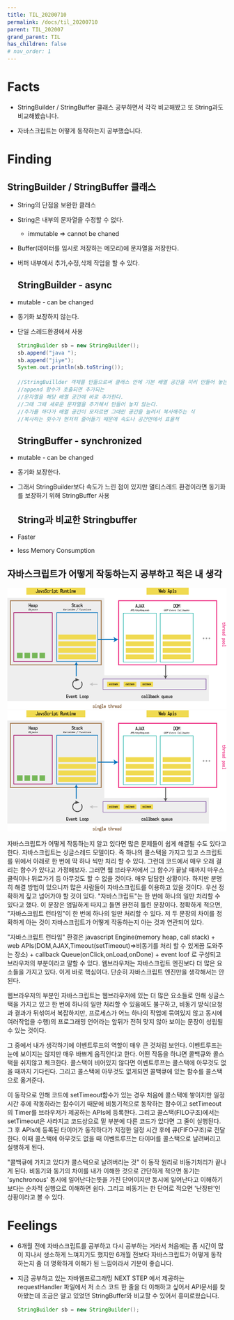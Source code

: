```yaml
---
title: TIL_20200710
permalink: /docs/til_20200710
parent: TIL_202007
grand_parent: TIL
has_children: false
# nav_order: 1
---
```


# Facts

- StringBuilder / StringBuffer 클래스 공부하면서 각각 비교해봤고 또 String과도 비교해봤습니다.

- 자바스크립트는 어떻게 동작하는지 공부했습니다.

# Finding

## StringBuilder / StringBuffer 클래스

- String의 단점을 보완한 클래스
- String은 내부의 문자열을 수정할 수 없다.
  - immutable ⇒ cannot be chaned
- Buffer(데이터를 임시로 저장하는 메모리)에 문자열을 저장한다.
- 버퍼 내부에서 추가,수정,삭제 작업을 할 수 있다.

  ## StringBuilder - async

- mutable - can be changed
- 동기화 보장하지 않는다.
- 단일 스레드환경에서 사용

  ```java
  StringBuilder sb = new StringBuilder();
  sb.append("java ");
  sb.append("jiye");
  System.out.println(sb.toString());

  //StringBuillder 객체를 만듦으로써 클래스 안에 기본 배열 공간을 미리 만들어 놓는다
  //append 함수가 호출되면 추가되는
  //문자열을 해당 배열 공간에 바로 추가한다.
  //그때 그때 새로운 문자열을 추가해서 만들어 놓지 않는다.
  //추가를 하다가 배열 공간이 모자르면 그때만 공간을 늘려서 복사해주는 식
  //복사하는 횟수가 현저히 줄어들기 때문에 속도나 공간면에서 효율적
  ```

  ## StringBuffer - synchronized

- mutable - can be changed
- 동기화 보장한다.
- 그래서 StringBuilder보다 속도가 느린 점이 있지만 멀티스레드 환경이라면 동기화를 보장하기 위해 StringBuffer 사용

  ## String과 비교한 Stringbuffer

- Faster
- less Memory Consumption

## 자바스크립트가 어떻게 작동하는지 공부하고 적은 내 생각

![](_images/20200710/image1.png)
![](_images/20200710/image1.png)

자바스크립트가 어떻게 작동하는지 알고 있다면 많은 문제들이 쉽게 해결될 수도 있다고 한다. 자바스크립트는 싱글스레드 모델이다. 즉 하나의 콜스택을 가지고 있고 스크립트를 위에서 아래로 한 번에 딱 하나 씩만 처리 할 수 있다. 그런데 코드에서 매우 오래 걸리는 함수가 있다고 가정해보자. 그러면 웹 브라우저에서 그 함수가 끝날 때까지 마우스 클릭이나 뒤로가기 등 아무것도 할 수 없을 것이다. 매우 답답한 상황이다. 하지만 분명히 해결 방법이 있으니까 많은 사람들이 자바스크립트를 이용하고 있을 것이다. 우선 정확하게 짚고 넘어가야 할 것이 있다. "자바스크립트"는 한 번에 하나의 일만 처리할 수 있다고 했다. 이 문장은 엄밀하게 따지고 들면 완전히 틀린 문장이다. 정확하게 적으면, "자바스크립트 런타임"이 한 번에 하나의 일만 처리할 수 있다. 저 두 문장의 차이를 정확하게 아는 것이 자바스크립트가 어떻게 작동하는지 아는 것과 연관되어 있다.

"자바스크립트 런타임" 환경은 javascript Engine(memory heap, call stack) + web APIs(DOM,AJAX,Timeout(setTimeout)⇒비동기를 처리 할 수 있게끔 도와주는 장소) + callback Queue(onClick,onLoad,onDone) + event loof 로 구성되고 브라우저의 부분이라고 말할 수 있다. 웹브라우저는 자바스크립트 엔진보다 더 많은 요소들을 가지고 있다. 이게 바로 핵심이다. 단순히 자바스크립트 엔진만을 생각해서는 안된다.

웹브라우저의 부분인 자바스크립트는 웹브라우저에 있는 더 많은 요소들로 인해 싱글스택을 가지고 있고 한 번에 하나의 일만 처리할 수 있음에도 불구하고, 비동기 방식(요청과 결과가 뒤섞여서 복잡하지만, 프로세스가 어느 하나의 작업에 묶여있지 않고 동시에 여러작업을 수행)의 프로그래밍 언어라는 앞뒤가 전혀 맞지 않아 보이는 문장이 성립될 수 있는 것이다.

그 중에서 내가 생각하기에 이벤트루프의 역할이 매우 큰 것처럼 보인다. 이벤트루프는 눈에 보이지는 않지만 매우 바쁘게 움직인다고 한다. 어떤 작동을 하냐면 콜백큐와 콜스택을 쉬지않고 체크한다. 콜스택이 비어있지 않다면 이벤트루프는 콜스택에 아무것도 없을 때까지 기다린다. 그리고 콜스택에 아무것도 없게되면 콜백큐에 있는 함수를 콜스택으로 옮겨준다.

이 동작으로 인해 코드에 setTimeout함수가 있는 경우 처음에 콜스택에 쌓이지만 일정시간 후에 작동하라는 함수이기 때문에 비동기적으로 동작하는 함수이고 setTimeout의 Timer를 브라우저가 제공하는 APIs에 등록한다. 그리고 콜스택(FILO구조)에서는 setTimeout은 사라지고 코드상으로 밑 부분에 다른 코드가 있다면 그 줄이 실행된다. 그 후 APIs에 등록된 타이머가 동작하다가 지정한 일정 시간 후에 큐(FIFO구조)로 전달한다. 이때 콜스택에 아무것도 없을 때 이벤트루프는 타이머를 콜스택으로 날려버리고 실행하게 된다.

"콜백큐에 가지고 있다가 콜스택으로 날려버리는 것" 이 동작 원리로 비동기처리가 끝나게 된다. 비동기와 동기의 차이를 내가 이해한 것으로 간단하게 적으면 동기는 'synchronous' 동시에 일어난다는뜻을 가진 단어이지만 동시에 일어난다고 이해하기보다는 순차적 실행으로 이해하면 쉽다. 그리고 비동기는 한 단어로 적으면 '난장판'인 상황이라고 볼 수 있다.

# Feelings

- 6개월 전에 자바스크립트를 공부하고 다시 공부하는 거라서 처음에는 좀 시간이 많이 지나서 생소하게 느껴지기도 했지만 6개월 전보다 자바스크립트가 어떻게 동작하는지 좀 더 명확하게 이해가 된 느낌이라서 기분이 좋습니다.

- 지금 공부하고 있는 자바웹프로그래밍 NEXT STEP 에서 제공하는 requestHandler 파일에서 저 소스 코드 한 줄을 더 이해하고 싶어서 API문서를 찾아봤는데 조금은 알고 있었던 StringBuffer와 비교할 수 있어서 흥미로웠습니다.

  ```java
  StringBuilder sb = new StringBuilder();
  ```
